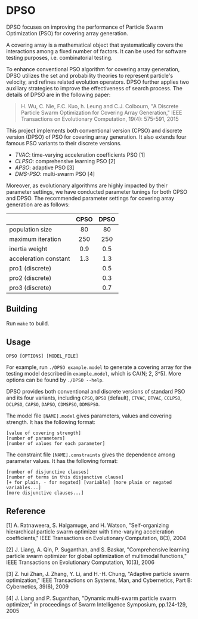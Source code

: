 # DPSO

DPSO focuses on improving the performance of Particle Swarm Optimization (PSO)
for covering array generation.

A covering array is a mathematical object that systematically covers the interactions
among a fixed number of factors. It can be used for software testing purposes, i.e.
combinatorial testing.

To enhance conventional PSO algorithm for covering array generation, DPSO utilizes
the set and probability theories to represent particle's velocity, and refines related
evolution operators. DPSO further applies two auxiliary strategies to improve the
effectiveness of search process. The details of DPSO are in the following paper:

> H. Wu, C. Nie, F.C. Kuo, h. Leung and C.J. Colbourn, "A Discrete Particle Swarm
Optimization for Covering Array Generation," IEEE Transactions on Evolutionary
Computation, 19(4): 575-591, 2015

This project implements both conventional version (CPSO) and discrete version (DPSO)
of PSO for covering array generation. It also extends four famous PSO variants to their
discrete versions.

* *TVAC*: time-varying acceleration coefficients PSO [1]
* *CLPSO*: comprehensive learning PSO [2]
* *APSO*: adaptive PSO [3]
* *DMS-PSO*: multi-swarm PSO [4]

Moreover, as evolutionary algorithms are highly impacted by their parameter settings,
we have conducted parameter tunings for both CPSO and DPSO. The recommended parameter
settings for covering array generation are as follows:

|                       | CPSO | DPSO |
|:----------------------|:----:|:----:|
| population size       | 80   | 80   |
| maximum iteration     | 250  | 250  |
| inertia weight        | 0.9  | 0.5  |
| acceleration constant | 1.3  | 1.3  |
| pro1 (discrete)       |      | 0.5  |
| pro2 (discrete)       |      | 0.3  |
| pro3 (discrete)       |      | 0.7  |


## Building

Run `make` to build.

## Usage

`DPSO [OPTIONS] [MODEL_FILE]`

For example, run `./DPSO example.model` to generate a covering array for the testing
model described in `example.model`, which is CA(N; 2, 3^5). More options can be
found by `./DPSO --help`.

DPSO provides both conventional and discrete versions of standard PSO and its four
variants, including `CPSO`, `DPSO` (default), `CTVAC`, `DTVAC`, `CCLPSO`, `DCLPSO`,
`CAPSO`, `DAPSO`, `CDMSPSO`, `DDMSPSO`.

The model file `[NAME].model` gives parameters, values and covering strength.
It has the following format:

```
[value of covering strength]
[number of parameters]
[number of values for each parameter]
```

The constraint file `[NAME].constraints` gives the dependence among parameter
values. It has the following format:

```
[number of disjunctive clauses]
[number of terms in this disjunctive clause]
[+ for plain, - for negated] [variable] [more plain or negated variables...]
[more disjunctive clauses...]
```

## Reference

[1] A. Ratnaweera, S. Halgamuge, and H. Watson, "Self-organizing hierarchical
particle swarm optimizer with time-varying acceleration coefficients," IEEE
Transactions on Evolutionary Computation, 8(3), 2004

[2] J. Liang, A. Qin, P. Suganthan, and S. Baskar, "Comprehensive learning
particle swarm optimizer for global optimization of multimodal functions,"
IEEE Transactions on Evolutionary Computation, 10(3), 2006

[3] Z. hui Zhan, J. Zhang, Y. Li, and H.-H. Chung, "Adaptive particle swarm
optimization," IEEE Transactions on Systems, Man, and Cybernetics, Part B:
Cybernetics, 39(6), 2009

[4] J. Liang and P. Suganthan, "Dynamic multi-swarm particle swarm optimizer,"
in proceedings of Swarm Intelligence Symposium, pp.124-129, 2005

